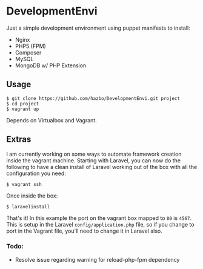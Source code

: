 # DevelopmentEnvi

Just a simple development environment using puppet manifests to install:

  - Nginx
  - PHP5 (FPM)
  - Composer
  - MySQL
  - MongoDB w/ PHP Extension

## Usage

	$ git clone https://github.com/hazbo/DevelopmentEnvi.git project
	$ cd project
	$ vagrant up

Depends on Virtualbox and Vagrant.

## Extras

I am currently working on some ways to automate framework creation inside the vagrant machine.
Starting with Laravel, you can now do the following to have a clean install of Laravel working
out of the box with all the configuration you need:

	$ vagrant ssh

Once inside the box:

	$ laravelinstall

That's it! In this example the port on the vagrant box mapped to `80` is `4567`. This is setup
in the Laravel `config/application.php` file, so if you change to port in the Vagrant file,
you'll need to change it in Laravel also.

### Todo:

  - Resolve issue regarding warning for reload-php-fpm dependency